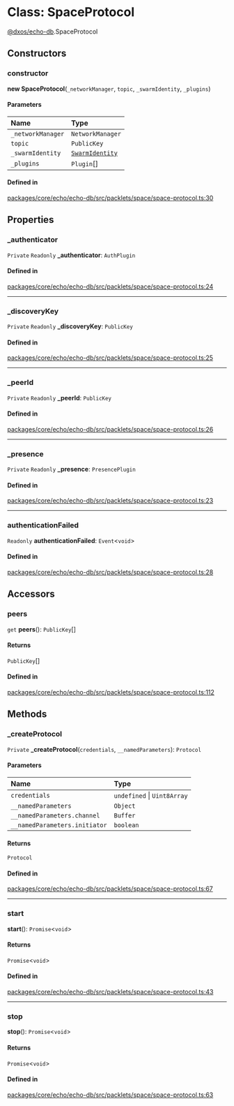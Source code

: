 # Class: SpaceProtocol

[@dxos/echo-db](../modules/dxos_echo_db.md).SpaceProtocol

## Constructors

### constructor

**new SpaceProtocol**(`_networkManager`, `topic`, `_swarmIdentity`, `_plugins`)

#### Parameters

| Name | Type |
| :------ | :------ |
| `_networkManager` | `NetworkManager` |
| `topic` | `PublicKey` |
| `_swarmIdentity` | [`SwarmIdentity`](../interfaces/dxos_echo_db.SwarmIdentity.md) |
| `_plugins` | `Plugin`[] |

#### Defined in

[packages/core/echo/echo-db/src/packlets/space/space-protocol.ts:30](https://github.com/dxos/dxos/blob/main/packages/core/echo/echo-db/src/packlets/space/space-protocol.ts#L30)

## Properties

### \_authenticator

 `Private` `Readonly` **\_authenticator**: `AuthPlugin`

#### Defined in

[packages/core/echo/echo-db/src/packlets/space/space-protocol.ts:24](https://github.com/dxos/dxos/blob/main/packages/core/echo/echo-db/src/packlets/space/space-protocol.ts#L24)

___

### \_discoveryKey

 `Private` `Readonly` **\_discoveryKey**: `PublicKey`

#### Defined in

[packages/core/echo/echo-db/src/packlets/space/space-protocol.ts:25](https://github.com/dxos/dxos/blob/main/packages/core/echo/echo-db/src/packlets/space/space-protocol.ts#L25)

___

### \_peerId

 `Private` `Readonly` **\_peerId**: `PublicKey`

#### Defined in

[packages/core/echo/echo-db/src/packlets/space/space-protocol.ts:26](https://github.com/dxos/dxos/blob/main/packages/core/echo/echo-db/src/packlets/space/space-protocol.ts#L26)

___

### \_presence

 `Private` `Readonly` **\_presence**: `PresencePlugin`

#### Defined in

[packages/core/echo/echo-db/src/packlets/space/space-protocol.ts:23](https://github.com/dxos/dxos/blob/main/packages/core/echo/echo-db/src/packlets/space/space-protocol.ts#L23)

___

### authenticationFailed

 `Readonly` **authenticationFailed**: `Event`<`void`\>

#### Defined in

[packages/core/echo/echo-db/src/packlets/space/space-protocol.ts:28](https://github.com/dxos/dxos/blob/main/packages/core/echo/echo-db/src/packlets/space/space-protocol.ts#L28)

## Accessors

### peers

`get` **peers**(): `PublicKey`[]

#### Returns

`PublicKey`[]

#### Defined in

[packages/core/echo/echo-db/src/packlets/space/space-protocol.ts:112](https://github.com/dxos/dxos/blob/main/packages/core/echo/echo-db/src/packlets/space/space-protocol.ts#L112)

## Methods

### \_createProtocol

`Private` **_createProtocol**(`credentials`, `__namedParameters`): `Protocol`

#### Parameters

| Name | Type |
| :------ | :------ |
| `credentials` | `undefined` \| `Uint8Array` |
| `__namedParameters` | `Object` |
| `__namedParameters.channel` | `Buffer` |
| `__namedParameters.initiator` | `boolean` |

#### Returns

`Protocol`

#### Defined in

[packages/core/echo/echo-db/src/packlets/space/space-protocol.ts:67](https://github.com/dxos/dxos/blob/main/packages/core/echo/echo-db/src/packlets/space/space-protocol.ts#L67)

___

### start

**start**(): `Promise`<`void`\>

#### Returns

`Promise`<`void`\>

#### Defined in

[packages/core/echo/echo-db/src/packlets/space/space-protocol.ts:43](https://github.com/dxos/dxos/blob/main/packages/core/echo/echo-db/src/packlets/space/space-protocol.ts#L43)

___

### stop

**stop**(): `Promise`<`void`\>

#### Returns

`Promise`<`void`\>

#### Defined in

[packages/core/echo/echo-db/src/packlets/space/space-protocol.ts:63](https://github.com/dxos/dxos/blob/main/packages/core/echo/echo-db/src/packlets/space/space-protocol.ts#L63)
